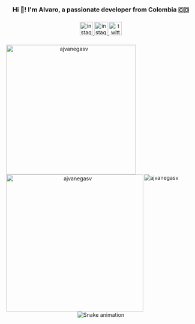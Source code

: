 <h3 align="center">Hi 👋! I'm Alvaro, a passionate developer from Colombia 🇨🇴</h3>

###

<div align="center">
<a href="https://ajvanegasv.dev/" target="_blank">
    <img src="https://img.shields.io/badge/my_portfolio-000?style=for-the-badge&logo=ko-fi&logoColor=white" height="35" alt="instagram logo"  />
  </a>
  <a href="https://www.instagram.com/ajvanegasv/" target="_blank">
    <img src="https://img.shields.io/static/v1?message=Instagram&logo=instagram&label=&color=E4405F&logoColor=white&labelColor=&style=for-the-badge" height="35" alt="instagram logo"  />
  </a>
  <a href="https://twitter.com/ajvanegasv" target="_blank">
    <img src="https://img.shields.io/static/v1?message=Twitter&logo=twitter&label=&color=1DA1F2&logoColor=white&labelColor=&style=for-the-badge" height="35" alt="twitter logo"  />
  </a>
</div>

###

###

<div align="center">
<p><img align="left" width="345" src="https://github-readme-stats.vercel.app/api?username=ajvanegasv&show_icons=true&locale=en" alt="ajvanegasv" /></p>

<p><img align="left" width="365" src="https://github-readme-streak-stats.herokuapp.com/?user=ajvanegasv&" alt="ajvanegasv" /></p>
    
<p><img align="left" src="https://github-readme-stats.vercel.app/api/top-langs?username=ajvanegasv&show_icons=true&locale=en&layout=compact" alt="ajvanegasv" /></p>   
</div>

###

<br clear="both">

<div align="center">
<img src="https://raw.githubusercontent.com/ajvanegasv/ajvanegasv/output/snake.svg" alt="Snake animation" />
</div>

###
